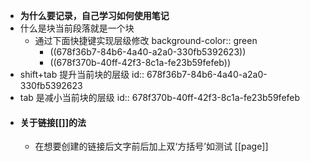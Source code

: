 - __为什么要记录，自己学习如何使用笔记__
- 什么是块当前段落就是一个块
	- 通过下面快捷键实现层级修改
	  background-color:: green
		- ((678f36b7-84b6-4a40-a2a0-330fb5392623))
		- ((678f370b-40ff-42f3-8c1a-fe23b59fefeb))
- shift+tab 提升当前块的层级
  id:: 678f36b7-84b6-4a40-a2a0-330fb5392623
- tab 是减小当前块的层级
  id:: 678f370b-40ff-42f3-8c1a-fe23b59fefeb
- #### 关于链接[[]]的法
	- 在想要创建的链接后文字前后加上双‘方括号’如测试 [[page]]